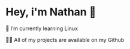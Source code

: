 <h1>Hey, i'm Nathan 👋</h1>

🌱 I’m currently learning Linux

👨‍💻 All of my projects are available on my Github
